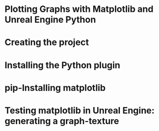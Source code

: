 Plotting Graphs with Matplotlib and Unreal Engine Python
=

Creating the project
==

Installing the Python plugin
==

pip-Installing matplotlib
==

Testing matplotlib in Unreal Engine: generating a graph-texture
==

